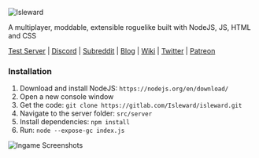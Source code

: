 ![Isleward](https://gitlab.com/Isleward/isleward/raw/master/src/client/images/logo_4.png)

A multiplayer, moddable, extensible roguelike built with NodeJS, JS, HTML and CSS

[Test Server](http://play.isleward.com/) | [Discord](https://discord.gg/gnsn7ZP) | [Subreddit](https://www.reddit.com/r/isleward) | [Blog](http://blog.isleward.com/) | [Wiki](http://isleward.gamepedia.com/) | [Twitter](https://twitter.com/bigbadwofl) | [Patreon](http://patreon.com/bigbadwaffle)

### Installation
1. Download and install NodeJS: `https://nodejs.org/en/download/`
2. Open a new console window
2. Get the code: `git clone https://gitlab.com/Isleward/isleward.git`
3. Navigate to the server folder: `src/server`
4. Install dependencies: `npm install`
5. Run: `node --expose-gc index.js`

![Ingame Screenshots](http://i.imgur.com/p4ktJ5O.png)